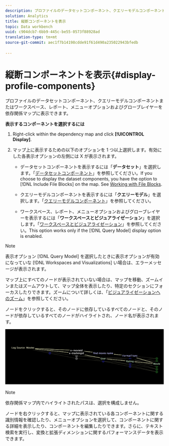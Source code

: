 ```yaml
---
description: プロファイルのデータセットコンポーネント、クエリーモデルコンポーネントまたはワークスペース、レポート、メニューオプションおよびグローブレイヤーを依存関係マップに表示できます。
solution: Analytics
title: 縦断コンポーネントを表示
topic: Data workbench
uuid: c904dcb7-6bb9-445c-be55-0573f88928ad
translation-type: tm+mt
source-git-commit: aec1f7b14198cdde91f61d490a235022943bfedb

---
```



# 縦断コンポーネントを表示{#display-profile-components}

プロファイルのデータセットコンポーネント、クエリーモデルコンポーネントまたはワークスペース、レポート、メニューオプションおよびグローブレイヤーを依存関係マップに表示できます。

**表示するコンポーネントを選択するには**

1. Right-click within the dependency map and click **[!UICONTROL Display]**.
1. マップ上に表示するための以下のオプションを 1 つ以上選択します。有効にした各表示オプションの左側には X が表示されます。

   * データセットコンポーネントを表示するには「**データセット**」を選択します。「[データセットコンポーネント](../../../../../home/c-get-started/c-admin-intrf/c-dataset-mgrs/c-dep-maps/c-dataset-comp.md#concept-4afe28ad29d14eca8a5000847254c293)」を参照してください。If you choose to display the dataset components, you have the option to [!DNL Include File Blocks] on the map. See [Working with File Blocks](../../../../../home/c-get-started/c-admin-intrf/c-dataset-mgrs/c-dep-maps/c-wkg-file-blocks.md#concept-3652bbabfbd34449a5f842d8aa598efc).

   * クエリーモデルコンポーネントを表示するには「**クエリーモデル**」を選択します。「[クエリーモデルコンポーネント](../../../../../home/c-get-started/c-admin-intrf/c-dataset-mgrs/c-dep-maps/c-qry-mod-comp.md#concept-32c6dadd32f74179b026c7e96d47710f)」を参照してください。

   * ワークスペース、レポート、メニューオプションおよびグローブレイヤーを表示するには「**ワークスペースとビジュアライゼーション**」を選択します。「[ワークスペースとビジュアライゼーション](../../../../../home/c-get-started/c-admin-intrf/c-dataset-mgrs/c-dep-maps/c-wksps-vis.md#concept-abbd4fb115ff47f49f879466ce274921)」を参照してください。This option works only if the [!DNL Query Model] display option is enabled.

>[!NOTE]
>
>表示オプション [!DNL Query Model] を選択したときに表示オプションが有効になっていな [!DNL Workspaces and Visualizations] い場合は、エラーメッセージが表示されます。

マップ上にすべてのノードが表示されていない場合は、マップを移動、ズームインまたはズームアウトして、マップ全体を表示したり、特定のセクションにフォーカスしたりできます。ズームについて詳しくは、「[ビジュアライゼーションへのズーム](../../../../../home/c-get-started/c-vis/c-zoom-vis.md#concept-7e33670bb5344f78a316f1a84cc20530)」を参照してください。

ノードをクリックすると、そのノードに依存しているすべてのノードと、そのノードが依存しているすべてのノードがハイライトされ、ノード名が表示されます。

![](assets/vis_DependencyMap_HighlightedPath.png)

>[!NOTE]
>
>依存関係マップ内でハイライトされたパスは、選択を構成しません。

ノードを右クリックすると、マップに表示されている各コンポーネントに関する識別情報を確認したり、メニューオプションを選択して、コンポーネントに関する詳細を表示したり、コンポーネントを編集したりできます。さらに、テキスト検索を実行し、変換と拡張ディメンションに関するパフォーマンスデータを表示できます。
